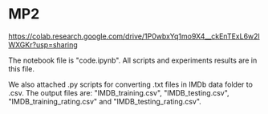 # MP2

https://colab.research.google.com/drive/1P0wbxYq1mo9X4__ckEnTExL6w2lWXGKr?usp=sharing

The notebook file is "code.ipynb". All scripts and experiments results are in this file.

We also attached .py scripts for converting .txt files in IMDb data folder to .csv. The output files are: "IMDB_training.csv", "IMDB_testing.csv", "IMDB_training_rating.csv" and "IMDB_testing_rating.csv".

[comment]: <> (If you want to run the .py scripts, the "aclImdb" folder should be in the same folder as the scripts.)
